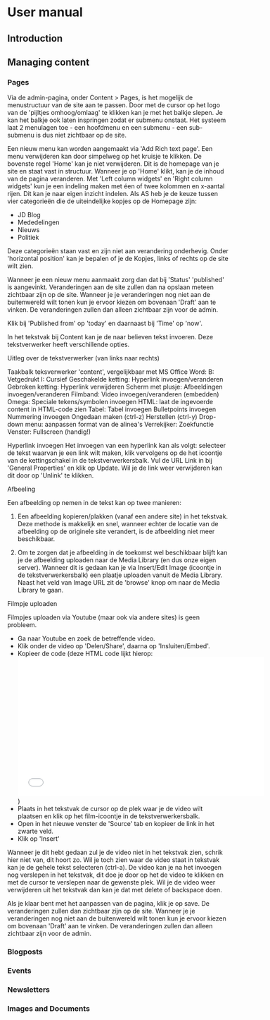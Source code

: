 <h1>User manual</h1>

## Introduction

## Managing content



### Pages

Via de admin-pagina, onder Content > Pages, is het mogelijk de menustructuur van de site aan te passen. Door met de cursor op het logo van de 'pijltjes omhoog/omlaag' te klikken kan je met het balkje slepen. Je kan het balkje ook laten inspringen zodat er submenu onstaat. Het systeem laat 2 menulagen toe - een hoofdmenu en een submenu - een sub-submenu is dus niet zichtbaar op de site.

Een nieuw menu kan worden aangemaakt via 'Add Rich text page'. Een menu verwijderen kan door simpelweg op het kruisje te klikken. De bovenste regel 'Home' kan je niet verwijderen. Dit is de homepage van je site en staat vast in structuur. Wanneer je op 'Home' klikt, kan je de inhoud van de pagina veranderen.
Met 'Left column widgets' en 'Right column widgets' kun je een indeling maken met éen of twee kolommen en x-aantal rijen. Dit kan je naar eigen inzicht indelen. 
Als AS heb je de keuze tussen vier categorieën die de uiteindelijke kopjes op de Homepage zijn:
- JD Blog
- Mededelingen
- Nieuws
- Politiek

Deze categorieën staan vast en zijn niet aan verandering onderhevig. Onder 'horizontal position' kan je bepalen of je de Kopjes, links of rechts op de site wilt zien.

Wanneer je een nieuw menu aanmaakt zorg dan dat bij 'Status' 'published' is aangevinkt. Veranderingen aan de site zullen dan na opslaan meteen zichtbaar zijn op de site. Wanneer je je veranderingen nog niet aan de buitenwereld wilt tonen kun je ervoor kiezen om bovenaan 'Draft' aan te vinken. De veranderingen zullen dan alleen zichtbaar zijn voor de admin. 

Klik bij 'Published from' op 'today' en daarnaast bij 'Time' op 'now'.

In het tekstvak bij Content kan je de naar believen tekst invoeren. Deze tekstverwerker heeft verschillende opties. 

Uitleg over de tekstverwerker (van links naar rechts)

Taakbalk teksverwerker 'content', vergelijkbaar met MS Office Word:
B: Vetgedrukt
I: Cursief
Geschakelde ketting: Hyperlink invoegen/veranderen
Gebroken ketting: Hyperlink verwijderen
Scherm met plusje: Afbeeldingen invoegen/veranderen
Filmband: Video invoegen/veranderen (embedden)
Omega: Speciale tekens/symbolen invoegen
HTML: laat de ingevoerde content in HTML-code zien
Tabel: Tabel invoegen
Bulletpoints invoegen
Nummering invoegen
Ongedaan maken (ctrl-z)
Herstellen (ctrl-y)
Drop-down menu: aanpassen format van de alinea's
Verrekijker: Zoekfunctie
Venster: Fullscreen (handig!)

 
Hyperlink invoegen
Het invoegen van een hyperlink kan als volgt: selecteer de tekst waarvan je een link wilt maken, klik vervolgens op de het icoontje van de kettingschakel in de tekstverwerkersbalk. Vul de URL Link in bij 'General Properties' en  klik op Update. Wil je de link weer verwijderen kan dit door op 'Unlink' te klikken.



Afbeeling

Een afbeelding op nemen in de tekst kan op twee manieren: 

1. Een afbeelding kopieren/plakken (vanaf een andere site) in het tekstvak. Deze methode is makkelijk en snel, wanneer echter de locatie van de afbeelding op de originele site verandert, is de afbeelding niet meer beschikbaar. 

2. Om te zorgen dat je afbeelding in de toekomst wel beschikbaar blijft kan je de afbeelding uploaden naar de Media Library (en dus onze eigen server). Wanneer dit is gedaan kan je via Insert/Edit Image (icoontje in de tekstverwerkersbalk) een plaatje uploaden vanuit de Media Library. Naast het veld van Image URL zit de 'browse' knop om naar de Media Library te gaan.

Filmpje uploaden

Filmpjes uploaden via Youtube (maar ook via andere sites) is geen probleem. 

- Ga naar Youtube en zoek de betreffende video. 
- Klik onder de video op 'Delen/Share', daarna op 'Insluiten/Embed'.
- Kopieer de code (deze HTML code lijkt hierop: <iframe width="560" height="315" src="//www.youtube.com/embed/BcsfftwLUf0" frameborder="0" allowfullscreen></iframe>)
- Plaats in het tekstvak de cursor op de plek waar je de video wilt plaatsen en klik op het film-icoontje in de tekstverwerkersbalk. 
- Open in het nieuwe venster de 'Source' tab en kopieer de link in het zwarte veld. 
- Klik op 'Insert'

Wanneer je dit hebt gedaan zul je de video niet in het tekstvak zien, schrik hier niet van, dit hoort zo. Wil je toch zien waar de video staat in tekstvak kan je de gehele tekst selecteren (ctrl-a).
De video kan je na het invoegen nog verslepen in het tekstvak, dit doe je door op het de video te klikken en met de cursor te verslepen naar de gewenste plek. Wil je de video weer verwijderen uit het tekstvak dan kan je dat met delete of backspace doen. 

Als je klaar bent met het aanpassen van de pagina, klik je op save. De veranderingen zullen dan zichtbaar zijn op de site. Wanneer je je veranderingen nog niet aan de buitenwereld wilt tonen kun je ervoor kiezen om bovenaan 'Draft' aan te vinken. De veranderingen zullen dan alleen zichtbaar zijn voor de admin. 

### Blogposts

### Events

### Newsletters

### Images and Documents
